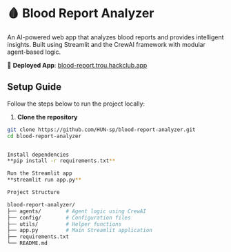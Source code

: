 # 🩸 Blood Report Analyzer

An AI-powered web app that analyzes blood reports and provides intelligent insights. Built using Streamlit and the CrewAI framework with modular agent-based logic.

🔗 **Deployed App**: [blood-report.trou.hackclub.app](https://blood-report.trou.hackclub.app)

## Setup Guide

Follow the steps below to run the project locally:

1. **Clone the repository**
```bash
git clone https://github.com/HUN-sp/blood-report-analyzer.git
cd blood-report-analyzer


Install dependencies
**pip install -r requirements.txt**

Run the Streamlit app
**streamlit run app.py**

Project Structure

blood-report-analyzer/
├── agents/        # Agent logic using CrewAI
├── config/        # Configuration files
├── utils/         # Helper functions
├── app.py         # Main Streamlit application
├── requirements.txt
└── README.md



